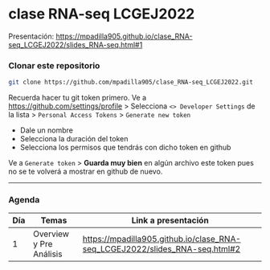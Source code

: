 clase RNA-seq LCGEJ2022
================

Presentación:
<https://mpadilla905.github.io/clase_RNA-seq_LCGEJ2022/slides_RNA-seq.html#1>

### Clonar este repositorio

``` bash
git clone https://github.com/mpadilla905/clase_RNA-seq_LCGEJ2022.git
```

Recuerda hacer tu git token primero. Ve a
<https://github.com/settings/profile> &gt; Selecciona
`<> Developer Settings` de la lista &gt; `Personal Access Tokens` &gt;
`Generate new token`

-   Dale un nombre
-   Selecciona la duración del token
-   Selecciona los permisos que tendrás con dicho token en github

Ve a `Generate token` &gt; **Guarda muy bien** en algún archivo este
token pues no se te volverá a mostrar en github de nuevo.

------------------------------------------------------------------------

  

### Agenda

| Día | Temas                   | Link a presentación                                                           |
|-----|-------------------------|-------------------------------------------------------------------------------|
| 1   | Overview y Pre Análisis | <https://mpadilla905.github.io/clase_RNA-seq_LCGEJ2022/slides_RNA-seq.html#2> |
